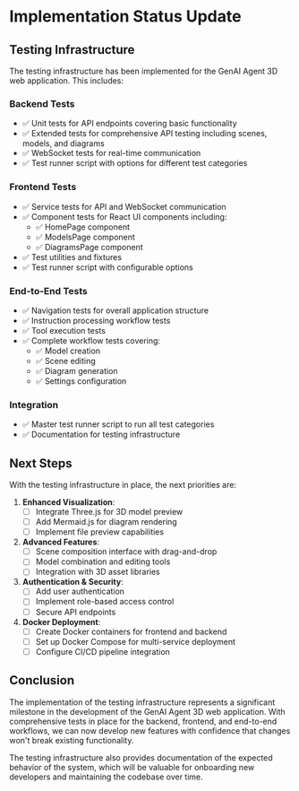 # Implementation Status Update

## Testing Infrastructure

The testing infrastructure has been implemented for the GenAI Agent 3D web application. This includes:

### Backend Tests
- ✅ Unit tests for API endpoints covering basic functionality
- ✅ Extended tests for comprehensive API testing including scenes, models, and diagrams
- ✅ WebSocket tests for real-time communication
- ✅ Test runner script with options for different test categories

### Frontend Tests
- ✅ Service tests for API and WebSocket communication
- ✅ Component tests for React UI components including:
  - ✅ HomePage component
  - ✅ ModelsPage component
  - ✅ DiagramsPage component
- ✅ Test utilities and fixtures
- ✅ Test runner script with configurable options

### End-to-End Tests
- ✅ Navigation tests for overall application structure
- ✅ Instruction processing workflow tests
- ✅ Tool execution tests
- ✅ Complete workflow tests covering:
  - ✅ Model creation
  - ✅ Scene editing
  - ✅ Diagram generation
  - ✅ Settings configuration

### Integration
- ✅ Master test runner script to run all test categories
- ✅ Documentation for testing infrastructure

## Next Steps

With the testing infrastructure in place, the next priorities are:

1. **Enhanced Visualization**:
   - [ ] Integrate Three.js for 3D model preview
   - [ ] Add Mermaid.js for diagram rendering
   - [ ] Implement file preview capabilities

2. **Advanced Features**:
   - [ ] Scene composition interface with drag-and-drop
   - [ ] Model combination and editing tools
   - [ ] Integration with 3D asset libraries

3. **Authentication & Security**:
   - [ ] Add user authentication
   - [ ] Implement role-based access control
   - [ ] Secure API endpoints

4. **Docker Deployment**:
   - [ ] Create Docker containers for frontend and backend
   - [ ] Set up Docker Compose for multi-service deployment
   - [ ] Configure CI/CD pipeline integration

## Conclusion

The implementation of the testing infrastructure represents a significant milestone in the development of the GenAI Agent 3D web application. With comprehensive tests in place for the backend, frontend, and end-to-end workflows, we can now develop new features with confidence that changes won't break existing functionality.

The testing infrastructure also provides documentation of the expected behavior of the system, which will be valuable for onboarding new developers and maintaining the codebase over time.
